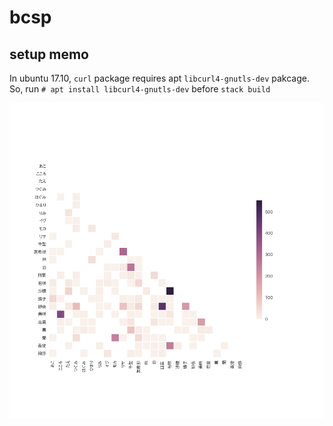 # bcsp

## setup memo

In ubuntu 17.10, `curl` package requires apt `libcurl4-gnutls-dev` pakcage.
So, run `# apt install libcurl4-gnutls-dev` before `stack build`

![25c2](./25c2.png)
